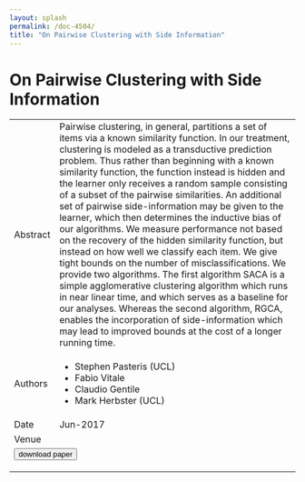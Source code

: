 ```yaml
---
layout: splash
permalink: /doc-4504/
title: "On Pairwise Clustering with Side Information"
---
```


# On Pairwise Clustering with Side Information

<table>
    <tbody>
    <tr>
        <td>Abstract</td>
        <td>Pairwise clustering, in general, partitions a set of items via a known similarity function. In our treatment, clustering is modeled as a transductive prediction problem. Thus rather than beginning with a known similarity function, the function instead is hidden and the learner only receives a random sample consisting of a subset of the pairwise similarities. An additional set of pairwise side-information may be given to the learner, which then determines the inductive bias of our algorithms. We measure performance not based on the recovery of the hidden similarity function, but instead on how well we classify each item. We give tight bounds on the number of misclassifications. We provide two algorithms. The first algorithm SACA is a simple agglomerative clustering algorithm which runs in near linear time, and which serves as a baseline for our analyses. Whereas the second algorithm, RGCA, enables the incorporation of side-information which may lead to improved bounds at the cost of a longer running time.</td>
    </tr>
    <tr>
        <td>Authors</td>
        <td>
            <ul>
                <li>Stephen Pasteris (UCL)</li>
                <li>Fabio Vitale</li>
                <li>Claudio Gentile</li>
                <li>Mark Herbster (UCL)</li>
            </ul>
        </td>
    </tr>
    <tr>
        <td>Date</td>
        <td>Jun-2017</td>
    </tr>
    <tr>
        <td>Venue</td>
        <td></td>
    </tr>
        <tr>
            <td colspan="2">
                <form method="get" action="https://dais-ita.org/sites/default/files/1190_paper.pdf">
                    <button type="submit">download paper</button>
                </form>
            </td>
        </tr>
    </tbody>
</table>
